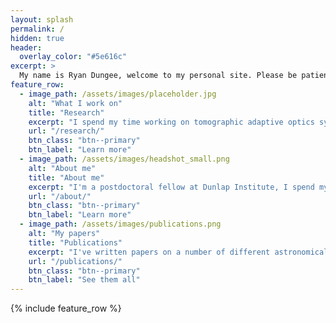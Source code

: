```yaml
---
layout: splash
permalink: /
hidden: true
header:
  overlay_color: "#5e616c"
excerpt: >
  My name is Ryan Dungee, welcome to my personal site. Please be patient, it is currently under construction.<br />
feature_row:
  - image_path: /assets/images/placeholder.jpg
    alt: "What I work on"
    title: "Research"
    excerpt: "I spend my time working on tomographic adaptive optics systems and turbulence profiling instrumentation."
    url: "/research/"
    btn_class: "btn--primary"
    btn_label: "Learn more"
  - image_path: /assets/images/headshot_small.png
    alt: "About me"
    title: "About me"
    excerpt: "I'm a postdoctoral fellow at Dunlap Institute, I spend my downtime running and working on my photography."
    url: "/about/"
    btn_class: "btn--primary"
    btn_label: "Learn more"
  - image_path: /assets/images/publications.png
    alt: "My papers"
    title: "Publications"
    excerpt: "I've written papers on a number of different astronomical subjects."
    url: "/publications/"
    btn_class: "btn--primary"
    btn_label: "See them all"
---
```


{% include feature_row %}
